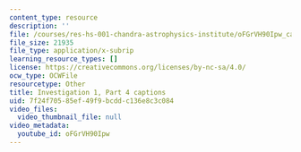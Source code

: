 ```yaml
---
content_type: resource
description: ''
file: /courses/res-hs-001-chandra-astrophysics-institute/oFGrVH90Ipw_captions.webvtt
file_size: 21935
file_type: application/x-subrip
learning_resource_types: []
license: https://creativecommons.org/licenses/by-nc-sa/4.0/
ocw_type: OCWFile
resourcetype: Other
title: Investigation 1, Part 4 captions
uid: 7f24f705-85ef-49f9-bcdd-c136e8c3c084
video_files:
  video_thumbnail_file: null
video_metadata:
  youtube_id: oFGrVH90Ipw
---
```

